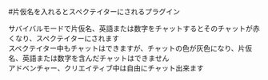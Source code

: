 #片仮名を入れるとスペクテイターにされるプラグイン

サバイバルモードで片仮名、英語または数字をチャットするとそのチャットが赤くなり、スペクテイターにされます<br>
スペクテイター中もチャットはできますが、チャットの色が灰色になり、片仮名、英語または数字を含んだチャットはできません<br>
アドベンチャー、クリエイティブ中は自由にチャット出来ます<br>